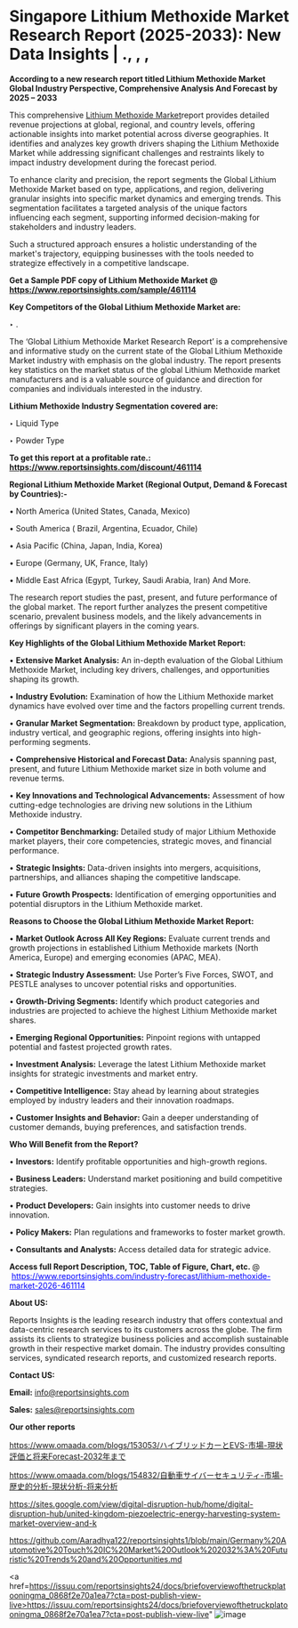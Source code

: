 # Singapore Lithium Methoxide Market Research Report (2025-2033): New Data Insights | ., , , 

<strong>According to a new research report titled Lithium Methoxide Market Global Industry Perspective, Comprehensive Analysis And Forecast by 2025 – 2033</strong>

This comprehensive <a href=https://www.reportsinsights.com/sample/461114>Lithium Methoxide Market</a>report provides detailed revenue projections at global, regional, and country levels, offering actionable insights into market potential across diverse geographies. It identifies and analyzes key growth drivers shaping the Lithium Methoxide Market while addressing significant challenges and restraints likely to impact industry development during the forecast period.

To enhance clarity and precision, the report segments the Global Lithium Methoxide Market based on type, applications, and region, delivering granular insights into specific market dynamics and emerging trends. This segmentation facilitates a targeted analysis of the unique factors influencing each segment, supporting informed decision-making for stakeholders and industry leaders.

Such a structured approach ensures a holistic understanding of the market's trajectory, equipping businesses with the tools needed to strategize effectively in a competitive landscape.

<strong>Get a Sample PDF copy of Lithium Methoxide Market </strong><strong>@<a href=https://www.reportsinsights.com/sample/461114 style=color:#0000ff;> https://www.reportsinsights.com/sample/461114</a></strong></font>

<strong>Key Competitors of the Global Lithium Methoxide Market are:</strong>

‣ .

The ‘Global Lithium Methoxide Market Research Report’ is a comprehensive and informative study on the current state of the Global Lithium Methoxide Market industry with emphasis on the global industry. The report presents key statistics on the market status of the global Lithium Methoxide market manufacturers and is a valuable source of guidance and direction for companies and individuals interested in the industry.

<strong>Lithium Methoxide Industry Segmentation covered are:</strong>

‣ Liquid Type

‣ Powder Type

<strong>To get this report at a profitable rate.: <a href=https://www.reportsinsights.com/discount/461114 style=color:#0000ff;>https://www.reportsinsights.com/discount/461114</a></strong></font>

<strong>Regional Lithium Methoxide Market (Regional Output, Demand &amp; Forecast by Countries):-</strong>

• North America (United States, Canada, Mexico)

• South America ( Brazil, Argentina, Ecuador, Chile)

• Asia Pacific (China, Japan, India, Korea)

• Europe (Germany, UK, France, Italy)

• Middle East Africa (Egypt, Turkey, Saudi Arabia, Iran) And More.

The research report studies the past, present, and future performance of the global market. The report further analyzes the present competitive scenario, prevalent business models, and the likely advancements in offerings by significant players in the coming years.

<strong>Key Highlights of the Global Lithium Methoxide Market Report:</strong>

• <strong>Extensive Market Analysis:</strong> An in-depth evaluation of the Global Lithium Methoxide Market, including key drivers, challenges, and opportunities shaping its growth.

• <strong>Industry Evolution:</strong> Examination of how the Lithium Methoxide market dynamics have evolved over time and the factors propelling current trends.

• <strong>Granular Market Segmentation:</strong> Breakdown by product type, application, industry vertical, and geographic regions, offering insights into high-performing segments.

• <strong>Comprehensive Historical and Forecast Data:</strong> Analysis spanning past, present, and future Lithium Methoxide market size in both volume and revenue terms.

• <strong>Key Innovations and Technological Advancements:</strong> Assessment of how cutting-edge technologies are driving new solutions in the Lithium Methoxide industry.

• <strong>Competitor Benchmarking:</strong> Detailed study of major Lithium Methoxide market players, their core competencies, strategic moves, and financial performance.

• <strong>Strategic Insights:</strong> Data-driven insights into mergers, acquisitions, partnerships, and alliances shaping the competitive landscape.

• <strong>Future Growth Prospects:</strong> Identification of emerging opportunities and potential disruptors in the Lithium Methoxide market.

<strong>Reasons to Choose the Global Lithium Methoxide Market Report:</strong>

• <strong>Market Outlook Across All Key Regions:</strong> Evaluate current trends and growth projections in established Lithium Methoxide markets (North America, Europe) and emerging economies (APAC, MEA).

• <strong>Strategic Industry Assessment:</strong> Use Porter’s Five Forces, SWOT, and PESTLE analyses to uncover potential risks and opportunities.

• <strong>Growth-Driving Segments:</strong> Identify which product categories and industries are projected to achieve the highest Lithium Methoxide market shares.

• <strong>Emerging Regional Opportunities:</strong> Pinpoint regions with untapped potential and fastest projected growth rates.

• <strong>Investment Analysis:</strong> Leverage the latest Lithium Methoxide market insights for strategic investments and market entry.

• <strong>Competitive Intelligence:</strong> Stay ahead by learning about strategies employed by industry leaders and their innovation roadmaps.

• <strong>Customer Insights and Behavior:</strong> Gain a deeper understanding of customer demands, buying preferences, and satisfaction trends.

<strong>Who Will Benefit from the Report?</strong>

• <strong>Investors:</strong> Identify profitable opportunities and high-growth regions.

• <strong>Business Leaders:</strong> Understand market positioning and build competitive strategies.

• <strong>Product Developers:</strong> Gain insights into customer needs to drive innovation.

• <strong>Policy Makers:</strong> Plan regulations and frameworks to foster market growth.

• <strong>Consultants and Analysts:</strong> Access detailed data for strategic advice.
</ul>
<strong>Access full Report Description, TOC, Table of Figure, Chart, etc. </strong>@  <a href=https://www.reportsinsights.com/industry-forecast/lithium-methoxide-market-2026-461114 style=color:#0000ff;>https://www.reportsinsights.com/industry-forecast/lithium-methoxide-market-2026-461114</a></font>

<strong><strong>About US</strong>:</strong>

Reports Insights is the leading research industry that offers contextual and data-centric research services to its customers across the globe. The firm assists its clients to strategize business policies and accomplish sustainable growth in their respective market domain. The industry provides consulting services, syndicated research reports, and customized research reports.

<strong>Contact US:</strong>

<p class=""""><b>Email:</b> <a href=mailto:info@reportsinsights.com>info@reportsinsights.com</a></p>
<p class=""""><b>Sales:</b> <a href=mailto:sales@reportsinsights.com>sales@reportsinsights.com</a></p>

<strong>Our other reports</strong>

<a href=https://www.omaada.com/blogs/153053/ハイブリッドカーとEVS-市場-現状評価と将来Forecast-2032年まで>https://www.omaada.com/blogs/153053/ハイブリッドカーとEVS-市場-現状評価と将来Forecast-2032年まで</a>

<a href=https://www.omaada.com/blogs/154832/自動車サイバーセキュリティ-市場-歴史的分析-現状分析-将来分析>https://www.omaada.com/blogs/154832/自動車サイバーセキュリティ-市場-歴史的分析-現状分析-将来分析</a>

<a href=https://sites.google.com/view/digital-disruption-hub/home/digital-disruption-hub/united-kingdom-piezoelectric-energy-harvesting-system-market-overview-and-k>https://sites.google.com/view/digital-disruption-hub/home/digital-disruption-hub/united-kingdom-piezoelectric-energy-harvesting-system-market-overview-and-k</a>

<a href=https://github.com/Aaradhya122/reportsinsights1/blob/main/Germany%20Automotive%20Touch%20IC%20Market%20Outlook%202032%3A%20Futuristic%20Trends%20and%20Opportunities.md>https://github.com/Aaradhya122/reportsinsights1/blob/main/Germany%20Automotive%20Touch%20IC%20Market%20Outlook%202032%3A%20Futuristic%20Trends%20and%20Opportunities.md</a>

<a href=https://issuu.com/reportsinsights24/docs/briefoverviewofthetruckplatooningma_0868f2e70a1ea7?cta=post-publish-view-live>https://issuu.com/reportsinsights24/docs/briefoverviewofthetruckplatooningma_0868f2e70a1ea7?cta=post-publish-view-live</a>"
![image](https://github.com/user-attachments/assets/6074b818-b173-4ab7-9ca7-b8d6b738383a)
